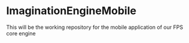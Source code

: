 # ImaginationEngineMobile
This will be the working repository for the mobile application of our FPS core engine
